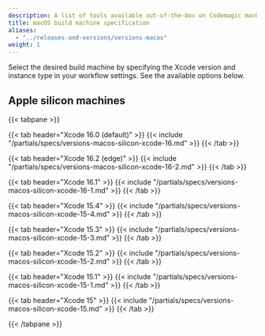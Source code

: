 ```yaml
---
description: A list of tools available out-of-the-box on Codemagic macOS build machines.
title: macOS build machine specification
aliases:
  - "../releases-and-versions/versions-macos"
weight: 1
---
```


Select the desired build machine by specifying the Xcode version and instance type in your workflow settings. See the available options below.

## Apple silicon machines

{{< tabpane >}}

{{< tab header="Xcode 16.0 (default)" >}}
{{< include "/partials/specs/versions-macos-silicon-xcode-16.md" >}}
{{< /tab >}}

{{< tab header="Xcode 16.2 (edge)" >}}
{{< include "/partials/specs/versions-macos-silicon-xcode-16-2.md" >}}
{{< /tab >}}

{{< tab header="Xcode 16.1" >}}
{{< include "/partials/specs/versions-macos-silicon-xcode-16-1.md" >}}
{{< /tab >}}

{{< tab header="Xcode 15.4" >}}
{{< include "/partials/specs/versions-macos-silicon-xcode-15-4.md" >}}
{{< /tab >}}

{{< tab header="Xcode 15.3" >}}
{{< include "/partials/specs/versions-macos-silicon-xcode-15-3.md" >}}
{{< /tab >}}

{{< tab header="Xcode 15.2" >}}
{{< include "/partials/specs/versions-macos-silicon-xcode-15-2.md" >}}
{{< /tab >}}

{{< tab header="Xcode 15.1" >}}
{{< include "/partials/specs/versions-macos-silicon-xcode-15-1.md" >}}
{{< /tab >}}

{{< tab header="Xcode 15" >}}
{{< include "/partials/specs/versions-macos-silicon-xcode-15.md" >}}
{{< /tab >}}

{{< /tabpane >}}
